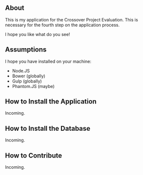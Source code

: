 <h2>About</h2>

<p>
  This is my application for the Crossover Project Evaluation. This is necessary for the fourth step on the application process.
</p>

<p>
  I hope you like what do you see!
</p>

<h2>Assumptions</h2>

<p>
  I hope you have installed on your machine:

  <ul>
    <li>Node.JS</li>
    <li>Bower (globally)</li>
    <li>Gulp (globally)</li>
    <li>Phantom.JS (maybe)</li>
  </ul>

</p>

<h2>How to Install the Application</h2>
<p>
  Incoming.
</p>

<h2>How to Install the Database</h2>
<p>
  Incoming.
</p>
<h2>How to Contribute</h2>
<p>
  Incoming.
</p>
